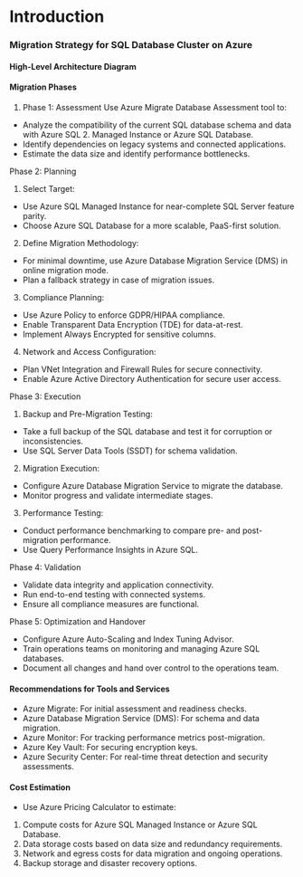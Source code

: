 # Introduction

### Migration Strategy for SQL Database Cluster on Azure

#### High-Level Architecture Diagram
#### Migration Phases
1. Phase 1: Assessment
Use Azure Migrate Database Assessment tool to:
- Analyze the compatibility of the current SQL database schema and data with Azure SQL 2. Managed Instance or Azure SQL Database.
- Identify dependencies on legacy systems and connected applications.
- Estimate the data size and identify performance bottlenecks.

Phase 2: Planning
1. Select Target:
- Use Azure SQL Managed Instance for near-complete SQL Server feature parity.
- Choose Azure SQL Database for a more scalable, PaaS-first solution.
2. Define Migration Methodology:
- For minimal downtime, use Azure Database Migration Service (DMS) in online migration mode.
- Plan a fallback strategy in case of migration issues.
3. Compliance Planning:
- Use Azure Policy to enforce GDPR/HIPAA compliance.
- Enable Transparent Data Encryption (TDE) for data-at-rest.
- Implement Always Encrypted for sensitive columns.
4. Network and Access Configuration:
- Plan VNet Integration and Firewall Rules for secure connectivity.
- Enable Azure Active Directory Authentication for secure user access.

Phase 3: Execution
1. Backup and Pre-Migration Testing:
- Take a full backup of the SQL database and test it for corruption or inconsistencies.
- Use SQL Server Data Tools (SSDT) for schema validation.
2. Migration Execution:
- Configure Azure Database Migration Service to migrate the database.
- Monitor progress and validate intermediate stages.
3. Performance Testing:
- Conduct performance benchmarking to compare pre- and post-migration performance.
- Use Query Performance Insights in Azure SQL.

Phase 4: Validation
- Validate data integrity and application connectivity.
- Run end-to-end testing with connected systems.
- Ensure all compliance measures are functional.

Phase 5: Optimization and Handover
- Configure Azure Auto-Scaling and Index Tuning Advisor.
- Train operations teams on monitoring and managing Azure SQL databases.
- Document all changes and hand over control to the operations team.

#### Recommendations for Tools and Services
- Azure Migrate: For initial assessment and readiness checks.
- Azure Database Migration Service (DMS): For schema and data migration.
- Azure Monitor: For tracking performance metrics post-migration.
- Azure Key Vault: For securing encryption keys.
- Azure Security Center: For real-time threat detection and security assessments.
#### Cost Estimation
- Use Azure Pricing Calculator to estimate:
1. Compute costs for Azure SQL Managed Instance or Azure SQL Database.
2. Data storage costs based on data size and redundancy requirements.
3. Network and egress costs for data migration and ongoing operations.
4. Backup storage and disaster recovery options.